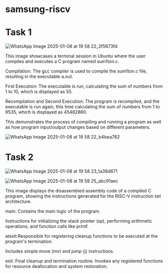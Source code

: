 # samsung-riscv

# Task 1

![WhatsApp Image 2025-01-08 at 19 58 22_2f5673fd](https://github.com/user-attachments/assets/cbad160a-4182-4e25-b851-ac8a48acf9bf)

This image showcases a terminal session in Ubuntu where the user compiles and executes a C program named sum1ton.c.

Compilation: The gcc compiler is used to compile the sum1ton.c file, resulting in the executable a.out.

First Execution: The executable is run, calculating the sum of numbers from 1 to 10, which is displayed as 55.

Recompilation and Second Execution: The program is recompiled, and the executable is run again, this time calculating the sum of numbers from 1 to 9535, which is displayed as 45462880.

This demonstrates the process of compiling and running a program as well as how program input/output changes based on different parameters.

![WhatsApp Image 2025-01-08 at 19 58 22_b4bea782](https://github.com/user-attachments/assets/e8907208-ce22-49d3-a4cd-a7a7e1052f43)


# Task 2

![WhatsApp Image 2025-01-08 at 19 58 23_1a38d671](https://github.com/user-attachments/assets/378f72fb-1e22-435e-8d33-4df218973b41)

![WhatsApp Image 2025-01-08 at 19 58 25_abc91aec](https://github.com/user-attachments/assets/84659a75-126b-43cf-91a2-4d15a343108e)


This image displays the disassembled assembly code of a compiled C program, showing the instructions generated for the RISC-V instruction set architecture.

main: Contains the main logic of the program.
  
Instructions for initializing the stack pointer (sp), performing arithmetic operations, and function calls like printf.

atexit:Responsible for registering cleanup functions to be executed at the program's termination.

Includes simple move (mv) and jump (j) instructions.

exit: Final cleanup and termination routine.
Invokes any registered functions for resource deallocation and system restoration.


